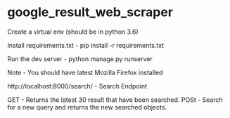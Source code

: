 # google_result_web_scraper
Create a virtual env (should be in python 3.6)

Install requirements.txt - pip install -r requirements.txt

Run the dev server - python manage.py runserver

Note - You should have latest Mozilla Firefox installed

http://localhost:8000/search/ - Search Endpoint

GET - Returns the latest 30 result that have been searched.
POSt - Search for a new query and returns the new searched objects.
